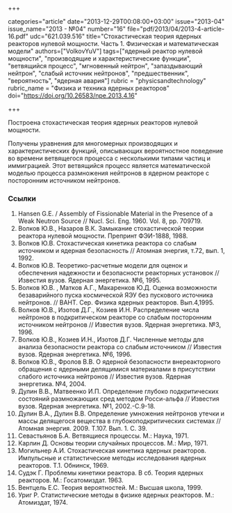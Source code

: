 +++

categories="article"
date="2013-12-29T00:08:00+03:00"
issue="2013-04"
issue_name="2013 - №04"
number="16"
file="pdf/2013/04/2013-4-article-16.pdf"
udc="621.039.516"
title="Стохастическая теория ядерных реакторов нулевой мощности. Часть 1. Физическая и математическая модели"
authors=["VolkovYuV"]
tags=["ядерный реактор нулевой мощности", "производящие и характеристические функции", "ветвящийся процесс", "мгновенный нейтрон", "запаздывающий нейтрон", "слабый источник нейтронов", "предшественник", "вероятность", "ядерная авария"]
rubric = "physicsandtechnology"
rubric_name = "Физика и техника ядерных реакторов"
doi="https://doi.org/10.26583/npe.2013.4.16"

+++

Построена стохастическая теория ядерных реакторов нулевой мощности.

Получены уравнения для многомерных производящих и характеристических функций, описывающих вероятностное поведение во времени ветвящегося процесса с несколькими типами частиц и иммиграцией. Этот ветвящийся процесс является математической моделью процесса размножения нейтронов в ядерном реакторе с посторонним источником нейтронов.

### Ссылки

1. Hansen G.E. / Assembly of Fissionable Material in the Presence of a Weak Neutron Source // Nucl. Sci. Eng. 1960. Vol. 8, pp. 709719.
2. Волков Ю.В., Назаров В.К. Замыкание стохастической теории реактора нулевой мощности. Препринт ФЭИ-1888, 1988.
3. Волков Ю.В. Стохастическая кинетика реактора со слабым источником и ядерная безопасность // Атомная энергия, т.72, вып. 1, 1992.
4. Волков Ю.В. Теоретико-расчетные модели для оценок и обеспечения надежности и безопасности реакторных установок // Известия вузов. Ядерная энергетика. №6, 1995.
5. Волков Ю.В. , Матков А.Г., Макаренков Ю.Д. Оценка возможности безаварийного пуска космической ЯЭУ без пускового источника нейтронов. // ВАНТ. Сер. Физика ядерных реакторов. Вып.4,1995.
6. Волков Ю.В., Изотов Д.Г., Козиев И.Н. Распределение числа нейтронов в подкритическом реакторе со слабым посторонним источником нейтронов // Известия вузов. Ядерная энергетика. №3, 1996.
7. Волков Ю.В., Козиев И.Н., Изотов Д.Г. Численные методы для анализа безопасности реактора со слабым источником // Известия вузов. Ядерная энергетика. №6, 1996.
8. Волков Ю.В., Фролов В.В. О ядерной безопасности внереакторного обращения с ядерными делящимися материалами в присутствии слабого источника нейтронов // Известия вузов. Ядерная энергетика. №4, 2004.
9. Дулин В.В., Матвеенко И.П. Определение глубоко подкритических состояний размножающих сред методом Росси-альфа // Известия вузов. Ядерная энергетика. №1, 2002.-С.9-18.
10. Дулин В.А., Дулин В.В. Определение умножения нейтронов утечки и массы делящегося вещества в глубокоподкритических системах // Атомная энергия. 2009. Т.107. Вып. 1. С. 39.
11. Севастьянов Б.А. Ветвящиеся процессы. М.: Наука, 1971.
12. Карлин Д. Основы теории случайных процессов. М.: Мир, 1971.
13. Могильнер А.И. Стохастическая кинетика ядерных реакторов. Импульсные и статистические методы исследования ядерных реакторов. Т.1. Обнинск, 1969.
14. Судэк Г. Проблемы кинетики реактора. В сб. Теория ядерных реакторов. М.: Госатомиздат. 1963.
15. Вентцель Е.С. Теория вероятностей. М.: Высшая школа, 1999.
16. Уриг Р. Статистические методы в физике ядерных реакторов. М.: Атомиздат, 1974.